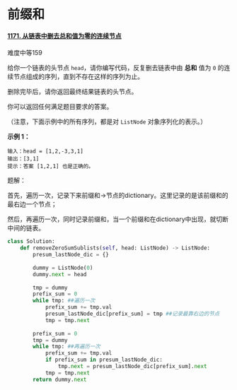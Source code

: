 # 前缀和

#### [1171. 从链表中删去总和值为零的连续节点](https://leetcode.cn/problems/remove-zero-sum-consecutive-nodes-from-linked-list/)

难度中等159

给你一个链表的头节点 `head`，请你编写代码，反复删去链表中由 **总和** 值为 `0` 的连续节点组成的序列，直到不存在这样的序列为止。

删除完毕后，请你返回最终结果链表的头节点。

 

你可以返回任何满足题目要求的答案。

（注意，下面示例中的所有序列，都是对 `ListNode` 对象序列化的表示。）

**示例 1：**

```
输入：head = [1,2,-3,3,1]
输出：[3,1]
提示：答案 [1,2,1] 也是正确的。
```

题解：

首先，遍历一次，记录下来前缀和->节点的dictionary。这里记录的是该前缀和的最右边一个节点；

然后，再遍历一次，同时记录前缀和，当一个前缀和在dictionary中出现，就切断中间的链表。

```python
class Solution:
    def removeZeroSumSublists(self, head: ListNode) -> ListNode:
        presum_lastNode_dic = {}
        
        dummy = ListNode(0)
        dummy.next = head
        
        tmp = dummy
        prefix_sum = 0
        while tmp: ##遍历一次
            prefix_sum += tmp.val
            presum_lastNode_dic[prefix_sum] = tmp ##记录最靠右边的节点
            tmp = tmp.next
 
        prefix_sum = 0
        tmp = dummy
        while tmp: ##再遍历一次
            prefix_sum += tmp.val
            if prefix_sum in presum_lastNode_dic:
                tmp.next = presum_lastNode_dic[prefix_sum].next
            tmp = tmp.next
        return dummy.next
```

